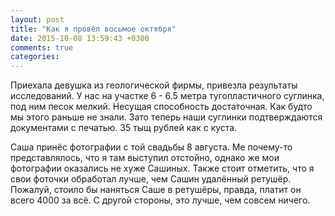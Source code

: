 ```yaml
---
layout: post
title: "Как я провёл восьмое октября"
date: 2015-10-08 13:59:43 +0300
comments: true
categories: 
---
```

Приехала девушка из геологической фирмы, привезла результаты исследований. У нас на участке 6 - 6.5 метра тугопластичного суглинка, под ним песок мелкий. Несущая способность достаточная. Как будто мы этого раньше не знали. Зато теперь наши суглинки подтверждаются документами с печатью. 35 тыщ рублей как с куста.

Саша принёс фотографии с той свадьбы 8 августа. Ме почему-то представлялось, что я там выступил отстойно, однако же мои фотографии оказались не хуже Сашиных.  Также стоит отметить, что я свои фоточки обработал лучше, чем Сашин удалённый ретушёр. Пожалуй, стоило бы наняться Саше в ретушёры, правда, платит он всего 4000 за всё. С другой стороны, это лучше, чем совсем ничего.